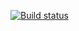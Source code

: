 [![Build status](https://ci.appveyor.com/api/projects/status/2kt8jlf7a8skwuom/branch/master?svg=true)](https://ci.appveyor.com/project/maliukota/testingwithlibraries/branch/master)
